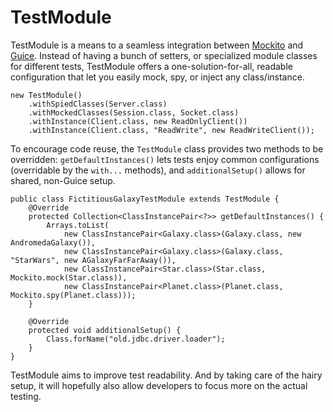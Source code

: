 # TestModule

TestModule is a means to a seamless integration between [Mockito](http://site.mockito.org) and [Guice](https://github.com/google/guice). Instead of having a bunch of setters, or specialized module classes for different tests, TestModule offers a one-solution-for-all, readable configuration that let you easily mock, spy, or inject any class/instance.

    new TestModule()
        .withSpiedClasses(Server.class)
        .withMockedClasses(Session.class, Socket.class)
        .withInstance(Client.class, new ReadOnlyClient())
        .withInstance(Client.class, "ReadWrite", new ReadWriteClient());

To encourage code reuse, the `TestModule` class provides two methods to be overridden: `getDefaultInstances()` lets tests enjoy common configurations (overridable by the `with...` methods), and `additionalSetup()` allows for shared, non-Guice setup.

    public class FictitiousGalaxyTestModule extends TestModule {
        @Override
        protected Collection<ClassInstancePair<?>> getDefaultInstances() {
            Arrays.toList(
                new ClassInstancePair<Galaxy.class>(Galaxy.class, new AndromedaGalaxy()),
                new ClassInstancePair<Galaxy.class>(Galaxy.class, "StarWars", new AGalaxyFarFarAway()),
                new ClassInstancePair<Star.class>(Star.class, Mockito.mock(Star.class)),
                new ClassInstancePair<Planet.class>(Planet.class, Mockito.spy(Planet.class)));
        }
        
        @Override
        protected void additionalSetup() {
            Class.forName("old.jdbc.driver.loader");
        }
    }

TestModule aims to improve test readability. And by taking care of the hairy setup, it will hopefully also allow developers to focus more on the actual testing.
